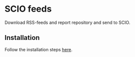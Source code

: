 # SCIO feeds

Download RSS-feeds and report repository and send to SCIO.

## Installation

Follow the installation steps [here](https://github.com/mnemonic-no/act-scio/blob/master/scripts/feeds/README.md).
